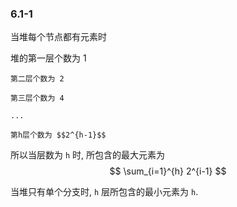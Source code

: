 ### 6.1-1


当堆每个节点都有元素时

堆的第一层个数为 1

	第二层个数为 2

	第三层个数为 4

	...

	第h层个数为 $$2^{h-1}$$

所以当层数为 `h` 时, 所包含的最大元素为 $$ \sum_{i=1}^{h} 2^{i-1} $$

当堆只有单个分支时, `h` 层所包含的最小元素为 `h`.